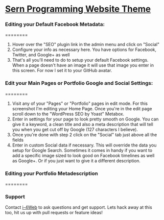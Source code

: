 # [Sern Programming Website Theme](http://www.sernprogramming.com/)

### Editing your Default Facebook Metadata:
========

1. Hover over the "SEO" plugin link in the admin menu and click on "Social"
2. Configure your info as necessary here. You have options for Facebook, Twitter, and Google+ as well
3. That's all you'll need to do to setup your default Facebook settings. When a page doesn't have an image it will use that image you enter in this screen. For now I set it to your GitHub avatar. 

### Edit your Main Pages or Portfolio Google and Social Settings:
========

1. Visit any of your "Pages" or "Portfolio" pages in edit mode. For this screenshot I'm editing your Home Page. Once you're in the edit page scroll down to the "WordPress SEO by Yoast" Metabox.
2. Enter in settings for your page to look pretty smooth on Google. You can give it a keyword, a clean title and also a meta description that will tell you when you get cut off by Google (127 characters I believe).
3. Once you're done with step 2 click on the "Social" tab just above all the fields
4. Enter in custom Social data if necessary. This will override the data you setup for Google Search. Sometimes it comes in handy if you want to add a specific image sized to look good on Facebook timelines as well as Google+. Or if you just want to give it a different description.

### Editing your Portfolio Metadescription
========

### Support

Contact [i-4Web](http://www.i-4web.com/) to ask questions and get support. Lets hack away at this too, hit us up with pull requests or feature ideas!
